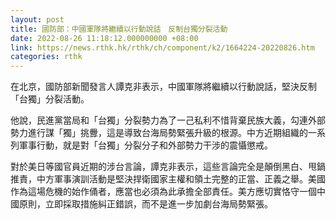 ```yaml
---
layout: post
title: 國防部：中國軍隊將繼續以行動說話　反制台獨分裂活動
date: 2022-08-26 11:18:12.000000000 +08:00
link: https://news.rthk.hk/rthk/ch/component/k2/1664224-20220826.htm
categories: rthk
---
```


在北京，國防部新聞發言人譚克非表示，中國軍隊將繼續以行動說話，堅決反制「台獨」分裂活動。

他說，民進黨當局和「台獨」分裂勢力為了一己私利不惜背棄民族大義，勾連外部勢力進行謀「獨」挑釁，這是導致台海局勢緊張升級的根源。中方近期組織的一系列軍事行動，就是對「台獨」分裂分子和外部勢力干涉的震懾懲戒。

對於美日等國官員近期的涉台言論，譚克非表示，這些言論完全是顛倒黑白、甩鍋推責，中方軍事演訓活動是堅決捍衛國家主權和領土完整的正當、正義之舉。美國作為這場危機的始作俑者，應當也必須為此承擔全部責任。美方應切實恪守一個中國原則，立即採取措施糾正錯誤，而不是進一步加劇台海局勢緊張。
